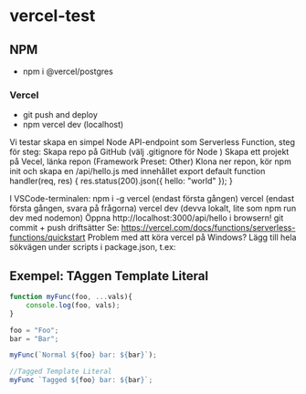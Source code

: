 # vercel-test

## NPM
* npm i @vercel/postgres
### Vercel
* git push and deploy
* npm vercel dev (localhost)

Vi testar skapa en simpel Node API-endpoint som Serverless Function, steg för steg:
Skapa repo på GitHub (välj .gitignore för Node )
Skapa ett projekt på Vecel, länka repon (Framework Preset: Other)
Klona ner repon, kör npm init och skapa en  /api/hello.js med innehållet
export default function handler(req, res) {
	res.status(200).json({ hello: "world" });
}


I VSCode-terminalen: 
npm i -g vercel (endast första gången)
vercel  (endast första gången, svara på frågorna)
vercel dev (devva lokalt, lite som  npm run dev med nodemon)
Öppna http://localhost:3000/api/hello i browsern!
git commit + push driftsätter
Se: https://vercel.com/docs/functions/serverless-functions/quickstart 
Problem med att köra vercel på Windows? Lägg till hela sökvägen under scripts i package.json, t.ex: 

## Exempel: TAggen Template Literal
```js
function myFunc(foo, ...vals){
	console.log(foo, vals);
}

foo = "Foo";
bar = "Bar";

myFunc(`Normal ${foo} bar: ${bar}`);

//Tagged Template Literal
myFunc `Tagged ${foo} bar: ${bar}`;


```